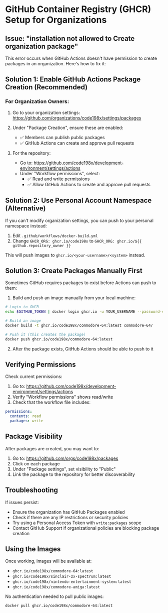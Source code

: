 # GitHub Container Registry (GHCR) Setup for Organizations

## Issue: "installation not allowed to Create organization package"

This error occurs when GitHub Actions doesn't have permission to create packages in an organization. Here's how to fix it:

## Solution 1: Enable GitHub Actions Package Creation (Recommended)

### For Organization Owners:

1. Go to your organization settings: https://github.com/organizations/code198x/settings/packages
2. Under "Package Creation", ensure these are enabled:
   - ✅ Members can publish public packages
   - ✅ GitHub Actions can create and approve pull requests

3. For the repository:
   - Go to: https://github.com/code198x/development-environment/settings/actions
   - Under "Workflow permissions", select:
     - ✅ Read and write permissions
     - ✅ Allow GitHub Actions to create and approve pull requests

## Solution 2: Use Personal Account Namespace (Alternative)

If you can't modify organization settings, you can push to your personal namespace instead:

1. Edit `.github/workflows/docker-build.yml`
2. Change `GHCR_ORG: ghcr.io/code198x` to `GHCR_ORG: ghcr.io/${{ github.repository_owner }}`

This will push images to `ghcr.io/<your-username>/<system>` instead.

## Solution 3: Create Packages Manually First

Sometimes GitHub requires packages to exist before Actions can push to them:

1. Build and push an image manually from your local machine:
```bash
# Login to GHCR
echo $GITHUB_TOKEN | docker login ghcr.io -u YOUR_USERNAME --password-stdin

# Build an image
docker build -t ghcr.io/code198x/commodore-64:latest commodore-64/

# Push it (this creates the package)
docker push ghcr.io/code198x/commodore-64:latest
```

2. After the package exists, GitHub Actions should be able to push to it

## Verifying Permissions

Check current permissions:
1. Go to: https://github.com/code198x/development-environment/settings/actions
2. Verify "Workflow permissions" shows read/write
3. Check that the workflow file includes:
```yaml
permissions:
  contents: read
  packages: write
```

## Package Visibility

After packages are created, you may want to:
1. Go to: https://github.com/orgs/code198x/packages
2. Click on each package
3. Under "Package settings", set visibility to "Public"
4. Link the package to the repository for better discoverability

## Troubleshooting

If issues persist:
- Ensure the organization has GitHub Packages enabled
- Check if there are any IP restrictions or security policies
- Try using a Personal Access Token with `write:packages` scope
- Contact GitHub Support if organizational policies are blocking package creation

## Using the Images

Once working, images will be available at:
- `ghcr.io/code198x/commodore-64:latest`
- `ghcr.io/code198x/sinclair-zx-spectrum:latest`
- `ghcr.io/code198x/nintendo-entertainment-system:latest`
- `ghcr.io/code198x/commodore-amiga:latest`

No authentication needed to pull public images:
```bash
docker pull ghcr.io/code198x/commodore-64:latest
```